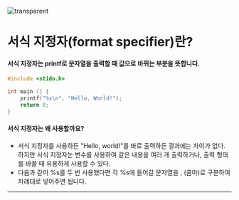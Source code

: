 ![transparent](https://capsule-render.vercel.app/api?type=transparent&fontColor=ffcc33&text=MinJun's%20GitHub%20&height=150&fontSize=60&desc=TIL&descAlignY=75&descAlign=60)

# 서식 지정자(format specifier)란?

#### 서식 지정자는 printf로 문자열을 출력할 때 값으로 바뀌는 부분을 뜻합니다.
```c
#include <stido.h>

int main () {
    printf("%s\n", "Hello, World!");
    return 0;
}
```

#### 서식 지정자는 왜 사용할까요?
- 서식 지정자를 사용하든 "Hello, world!"를 바로 출력하든 결과에는 차이가 없다. 하지만 서식 지정자는 변수를 사용하여 같은 내용을 여러 개 출력하거나, 출력 형태를 바꿀 때 유용하게 사용할 수 있다.
- 다음과 같이 %s를 두 번 사용했다면 각 %s에 들어갈 문자열을 , (콤마)로 구분하여 차례대로 넣어주면 됩니다.

<hr>